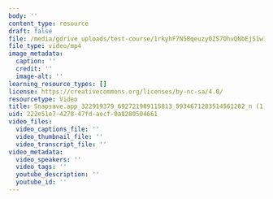 ```yaml
---
body: ''
content_type: resource
draft: false
file: /media/gdrive_uploads/test-course/1rkyhF7N5Bqeuzy0ZS7OhvQNbEjS1w1Cc/snapsaveapp_322919379_692721989115813_5934671283514561282_n-1.mp4
file_type: video/mp4
image_metadata:
  caption: ''
  credit: ''
  image-alt: ''
learning_resource_types: []
license: https://creativecommons.org/licenses/by-nc-sa/4.0/
resourcetype: Video
title: Snapsave.app_322919379_692721989115813_5934671283514561282_n (1).mp4
uid: 222e51e7-4278-47fd-aecf-0a8280504661
video_files:
  video_captions_file: ''
  video_thumbnail_file: ''
  video_transcript_file: ''
video_metadata:
  video_speakers: ''
  video_tags: ''
  youtube_description: ''
  youtube_id: ''
---
```

